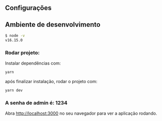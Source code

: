 ## Configurações

## Ambiente de desenvolvimento

```bash
$ node -v
v16.15.0
```

### Rodar projeto:

Instalar dependências com:

```bash
yarn
```

após finalizar instalação, rodar o projeto com:

```bash
yarn dev
```

### A senha de admin é: 1234

Abra [http://localhost:3000](http://localhost:3000) no seu navegador para ver a aplicação rodando.
